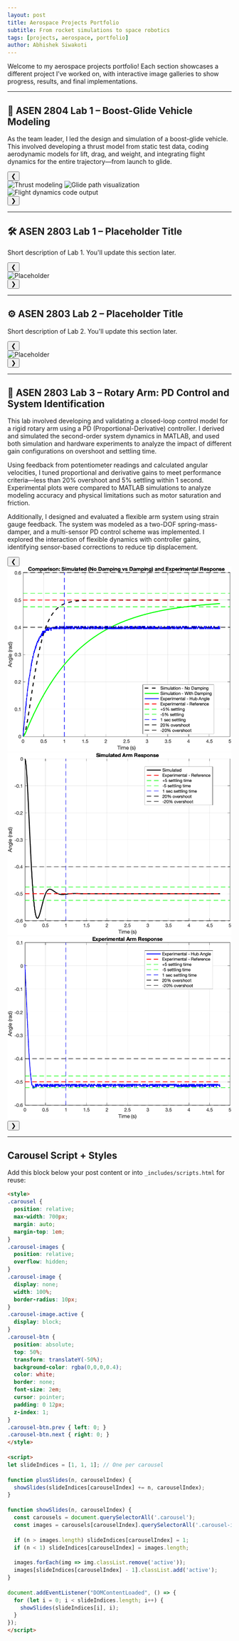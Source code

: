 ```yaml
---
layout: post
title: Aerospace Projects Portfolio
subtitle: From rocket simulations to space robotics
tags: [projects, aerospace, portfolio]
author: Abhishek Siwakoti
---
```


Welcome to my aerospace projects portfolio! Each section showcases a different project I’ve worked on, with interactive image galleries to show progress, results, and final implementations.

---

## 🚀 ASEN 2804 Lab 1 – Boost-Glide Vehicle Modeling

As the team leader, I led the design and simulation of a boost-glide vehicle. This involved developing a thrust model from static test data, coding aerodynamic models for lift, drag, and weight, and integrating flight dynamics for the entire trajectory—from launch to glide.

<div class="carousel" id="carousel-1">
  <button class="carousel-btn prev" onclick="plusSlides(-1, 0)">&#10094;</button>
  <div class="carousel-images">
    <img src="/assets/img/asen2804_1.png" class="carousel-image active" alt="Thrust modeling">
    <img src="/assets/img/asen2804_2.png" class="carousel-image" alt="Glide path visualization">
    <img src="/assets/img/asen2804_3.png" class="carousel-image" alt="Flight dynamics code output">
  </div>
  <button class="carousel-btn next" onclick="plusSlides(1, 0)">&#10095;</button>
</div>

---

## 🛠️ ASEN 2803 Lab 1 – Placeholder Title

Short description of Lab 1. You'll update this section later.

<div class="carousel" id="carousel-2">
  <button class="carousel-btn prev" onclick="plusSlides(-1, 1)">&#10094;</button>
  <div class="carousel-images">
    <img src="/assets/img/placeholder1.png" class="carousel-image active" alt="Placeholder">
  </div>
  <button class="carousel-btn next" onclick="plusSlides(1, 1)">&#10095;</button>
</div>

---

## ⚙️ ASEN 2803 Lab 2 – Placeholder Title

Short description of Lab 2. You'll update this section later.

<div class="carousel" id="carousel-3">
  <button class="carousel-btn prev" onclick="plusSlides(-1, 2)">&#10094;</button>
  <div class="carousel-images">
    <img src="/assets/img/placeholder2.png" class="carousel-image active" alt="Placeholder">
  </div>
  <button class="carousel-btn next" onclick="plusSlides(1, 2)">&#10095;</button>
</div>

---

## 🧪 ASEN 2803 Lab 3 – Rotary Arm: PD Control and System Identification

This lab involved developing and validating a closed-loop control model for a rigid rotary arm using a PD (Proportional-Derivative) controller. I derived and simulated the second-order system dynamics in MATLAB, and used both simulation and hardware experiments to analyze the impact of different gain configurations on overshoot and settling time.

Using feedback from potentiometer readings and calculated angular velocities, I tuned proportional and derivative gains to meet performance criteria—less than 20% overshoot and 5% settling within 1 second. Experimental plots were compared to MATLAB simulations to analyze modeling accuracy and physical limitations such as motor saturation and friction.

Additionally, I designed and evaluated a flexible arm system using strain gauge feedback. The system was modeled as a two-DOF spring-mass-damper, and a multi-sensor PD control scheme was implemented. I explored the interaction of flexible dynamics with controller gains, identifying sensor-based corrections to reduce tip displacement.

<div class="carousel" id="carousel-4">
  <button class="carousel-btn prev" onclick="plusSlides(-1, 3)">&#10094;</button>
  <div class="carousel-images">
    <img src="/assets/img/asen2803_lab3_sim_response.png" class="carousel-image active" alt="MATLAB Simulated Step Response">
    <img src="/assets/img/asen2803_lab3_hardware_response.png" class="carousel-image" alt="Hardware Response vs. Simulation">
    <img src="/assets/img/asen2803_lab3_control_diagram.png" class="carousel-image" alt="Control Block Diagram">
  </div>
  <button class="carousel-btn next" onclick="plusSlides(1, 3)">&#10095;</button>
</div>

---

## Carousel Script + Styles

Add this block below your post content or into `_includes/scripts.html` for reuse:

```html
<style>
.carousel {
  position: relative;
  max-width: 700px;
  margin: auto;
  margin-top: 1em;
}
.carousel-images {
  position: relative;
  overflow: hidden;
}
.carousel-image {
  display: none;
  width: 100%;
  border-radius: 10px;
}
.carousel-image.active {
  display: block;
}
.carousel-btn {
  position: absolute;
  top: 50%;
  transform: translateY(-50%);
  background-color: rgba(0,0,0,0.4);
  color: white;
  border: none;
  font-size: 2em;
  cursor: pointer;
  padding: 0 12px;
  z-index: 1;
}
.carousel-btn.prev { left: 0; }
.carousel-btn.next { right: 0; }
</style>

<script>
let slideIndices = [1, 1, 1]; // One per carousel

function plusSlides(n, carouselIndex) {
  showSlides(slideIndices[carouselIndex] += n, carouselIndex);
}

function showSlides(n, carouselIndex) {
  const carousels = document.querySelectorAll('.carousel');
  const images = carousels[carouselIndex].querySelectorAll('.carousel-image');

  if (n > images.length) slideIndices[carouselIndex] = 1;
  if (n < 1) slideIndices[carouselIndex] = images.length;

  images.forEach(img => img.classList.remove('active'));
  images[slideIndices[carouselIndex] - 1].classList.add('active');
}

document.addEventListener("DOMContentLoaded", () => {
  for (let i = 0; i < slideIndices.length; i++) {
    showSlides(slideIndices[i], i);
  }
});
</script>
